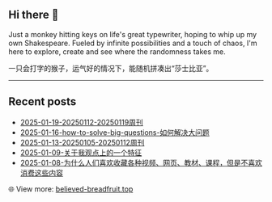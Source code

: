 ## Hi there 👋

Just a monkey hitting keys on life's great typewriter, hoping to whip up my own Shakespeare. Fueled by infinite possibilities and a touch of chaos, I'm here to explore, create and see where the randomness takes me.

一只会打字的猴子，运气好的情况下，能随机拼凑出“莎士比亚”。

<!--
**janice143/janice143** is a ✨ _special_ ✨ repository because its `README.md` (this file) appears on your GitHub profile.

Here are some ideas to get you started:

- 🔭 I’m currently working on ...
- 🌱 I’m currently learning ...
- 👯 I’m looking to collaborate on ...
- 🤔 I’m looking for help with ...
- 💬 Ask me about ...
- 📫 How to reach me: ...
- 😄 Pronouns: ...
- ⚡ Fun fact: ...
-->

---

## Recent posts
<!-- LATEST_BLOG_POSTS__START -->

- [2025-01-19-20250112-20250119周刊](https://www.believed-breadfruit.top/2025/01/19/2025-01-19-20250112-20250119周刊/)
- [2025-01-16-how-to-solve-big-questions-如何解决大问题](https://www.believed-breadfruit.top/2025/01/16/2025-01-16-how-to-solve-big-questions-如何解决大问题/)
- [2025-01-13-20250105-20250112周刊](https://www.believed-breadfruit.top/2025/01/13/2025-01-13-20250105-20250112周刊/)
- [2025-01-09-关于我观点上的一个特征](https://www.believed-breadfruit.top/2025/01/09/2025-01-09-关于我观点上的一个特征/)
- [2025-01-08-为什么人们喜欢收藏各种视频、网页、教材、课程，但是不喜欢消费这些内容](https://www.believed-breadfruit.top/2025/01/08/2025-01-08-为什么人们喜欢收藏各种视频、网页、教材、课程，但是不喜欢消费这些内容/)
<!-- LATEST_BLOG_POSTS__END -->
<!-- LATEST_BLOG_POSTS__END -->
<!-- LATEST_BLOG_POSTS__END -->
<!-- LATEST_BLOG_POSTS__END -->
<!-- LATEST_BLOG_POSTS__END -->
<!-- LATEST_BLOG_POSTS__END -->
:globe_with_meridians: View more: [believed-breadfruit.top](https://www.believed-breadfruit.top/archives/)
